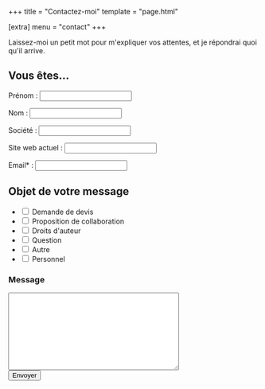 +++
title = "Contactez-moi"
template = "page.html"

[extra]
menu = "contact"
+++

<p class="centered">Laissez-moi un petit mot pour m'expliquer vos attentes, et je répondrai quoi qu'il arrive.</p>

<div class="dialog"></div>

<form class="form" id="myForm" autocomplete="on">
  <div class="form__side">
    <h2 class="form__title h2">Vous êtes…</h2>
    <p class="form__field">
      <label class="form__field--label" for="firstname">Prénom :</label>
      <input class="form__field--input" id="firstname" type="text" name="firstname" value=""/>
    </p>
    <p class="form__field">
      <label class="form__field--label" for="lastname">Nom :</label>
      <input class="form__field--input" id="lastname" type="text" name="lastname" value="" />
    </p>
    <p class="form__field">
      <label class="form__field--label" for="company">Société :</label>
      <input class="form__field--input" id="company" type="text" name="company" value="" autocomplete="off" />
    </p>
    <p class="form__field">
      <label class="form__field--label" for="website">Site web actuel :</label>
      <input class="form__field--input" id="website" type="text" name="website" value="" />
    </p>
    <p class="form__field">
      <label class="form__field--label" for="email">Email* :</label>
      <input class="form__field--input" id="email" type="email" name="email" value="" autocomplete="on"/>
    </p>
  </div>
  <div class="form__side">
    <h2 class="form__title h2">Objet de votre message</h2>
    <ul class="form__list">
      <li class="form__list--item">
        <input type="checkbox" name="estimate" id="estimate" />&nbsp;<label
          for="estimate"
          >Demande de devis</label
        >
      </li>
      <li class="form__list--item">
        <input type="checkbox" name="collaboration" id="collaboration" />&nbsp;<label
          for="collaboration"
          >Proposition de collaboration</label
        >
      </li>
      <li class="form__list--item">
        <input type="checkbox" name="copyright" id="copyright" />&nbsp;<label
          for="copyright"
          >Droits d'auteur</label
        >
      </li>
      <li class="form__list--item">
        <input type="checkbox" name="question" id="question" />&nbsp;<label
          for="question"
          >Question</label
        >
      </li>
      <li class="form__list--item">
        <input type="checkbox" name="other" id="other" />&nbsp;<label
          for="other"
          >Autre</label
        >
      </li>
      <li class="form__list--item">
        <input type="checkbox" name="personnal" id="personnal" />&nbsp;<label
          for="personnal"
          >Personnel</label
        >
      </li>
    </ul>
    <h3 class="h3">Message</h3>
    <textarea id="message" class="form__textarea" name="message" rows="10" cols="40"></textarea>
  </div>

  <div class="form__send">
    <button class="form__send--submit" type="button" id="submit" onclick="submitForm()">Envoyer</button>
  </div>
</form>
